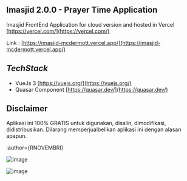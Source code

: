 **Imasjid 2.0.0 - Prayer Time Application**
-
Imasjid FrontEnd Application for cloud version and hosted in Vercel [https://vercel.com/](https://vercel.com/)

Link : [https://imasjid-mcdermott.vercel.app/](https://imasjid-mcdermott.vercel.app/) 

***TechStack***
-
-   VueJs 3  [https://vuejs.org/](https://vuejs.org/)
-   Quasar Component  [https://quasar.dev/](https://quasar.dev/)

Disclaimer
-
Aplikasi ini 100% GRATIS untuk digunakan, disalin, dimodifikasi, didistribusikan. Dilarang memperjualbelikan aplikasi ini dengan alasan apapun.

:author={RNOVEMBRI}

![image](https://github.com/ridhonovembri/imasjid-cloud-fe/assets/6411417/20a4a91f-468e-4842-8f41-e69be04ece77)


![image](https://github.com/ridhonovembri/imasjid-cloud-fe/assets/6411417/1a330b9c-e729-4f48-b32f-8a37a49dc3f5)



